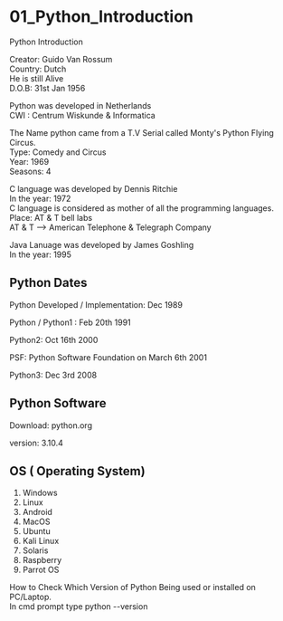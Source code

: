 # 01_Python_Introduction
Python Introduction

Creator: Guido Van Rossum <br>
Country: Dutch <br>
He is still Alive <br>
D.O.B: 31st Jan 1956 <br>

Python was developed in Netherlands <br>
CWI : Centrum Wiskunde & Informatica <br>

The Name python came from a T.V Serial called Monty's Python Flying Circus. <br>
Type: Comedy and Circus <br>
Year: 1969 <br>
Seasons: 4 <br>

C language was developed by Dennis Ritchie<br>
In the year: 1972<br>
C language is considered as mother of all the programming languages.<br>
Place: AT & T bell labs <br>
AT & T --> American Telephone & Telegraph Company <br>

Java Lanuage was developed by James Goshling <br>
In the year: 1995 <br>

Python Dates
-------------------------------------------------------------------

Python Developed / Implementation: Dec 1989 <br>

Python / Python1 : Feb 20th 1991 <br>

Python2: Oct 16th 2000 <br>

PSF: Python Software Foundation on March 6th 2001 <br>

Python3: Dec 3rd 2008<br>

Python Software
------------------------------------------------------------------------
Download: python.org<br>

version: 3.10.4

OS ( Operating System)
-------------------------------------------------------------------------
1) Windows
2) Linux
3) Android
4) MacOS
5) Ubuntu
6) Kali Linux
7) Solaris
8) Raspberry
9) Parrot OS

How to Check Which Version of Python Being used or installed on PC/Laptop.<br>
In cmd prompt type    python --version
